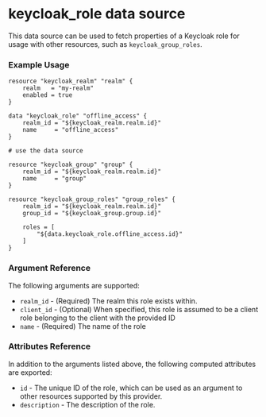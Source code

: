 # keycloak_role data source

This data source can be used to fetch properties of a Keycloak role for
usage with other resources, such as `keycloak_group_roles`.

### Example Usage

```hcl
resource "keycloak_realm" "realm" {
    realm   = "my-realm"
    enabled = true
}

data "keycloak_role" "offline_access" {
    realm_id = "${keycloak_realm.realm.id}"
    name     = "offline_access"
}

# use the data source

resource "keycloak_group" "group" {
    realm_id = "${keycloak_realm.realm.id}"
    name     = "group"
}

resource "keycloak_group_roles" "group_roles" {
    realm_id = "${keycloak_realm.realm.id}"
    group_id = "${keycloak_group.group.id}"

    roles = [
        "${data.keycloak_role.offline_access.id}"
    ]
}
```

### Argument Reference

The following arguments are supported:

- `realm_id` - (Required) The realm this role exists within.
- `client_id` - (Optional) When specified, this role is assumed to be a
  client role belonging to the client with the provided ID
- `name` - (Required) The name of the role
  
### Attributes Reference

In addition to the arguments listed above, the following computed attributes are exported:

- `id` - The unique ID of the role, which can be used as an argument to
  other resources supported by this provider.
- `description` - The description of the role.
